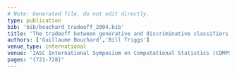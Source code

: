 ```yaml
---
# Note: Generated file, do not edit directly.
type: publication
bib: 'bib/bouchard_tradeoff_2004.bib'
title: 'The tradeoff between generative and discriminative classifiers'
authors: ['Guillaume Bouchard','Bill Triggs']
venue_type: international
venue: 'IASC International Symposium on Computational Statistics (COMPSTAT) ,pp. 721-728'
pages: "{721-728}"
---
```


